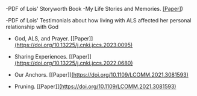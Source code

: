 -PDF of Lois' Storyworth Book
 -My Life Stories and Memories. [[Paper]](https://drive.google.com/file/d/1H9vEYw2IVeJgDaL_iM08ToczZhqoxMRj/view?usp=sharing))

-PDF of Lois' Testimonials about how living with ALS affected her personal relationship with God
- God, ALS, and Prayer. [[Paper]][(https://doi.org/10.13225/j.cnki.jccs.2023.0095)](https://drive.google.com/file/d/14ysw0MbxueCXQpGXIR_rT9BduHOk84u-/view?usp=sharing)

- Sharing Experiences. [[Paper]][(https://doi.org/10.13225/j.cnki.jccs.2022.0680)](https://drive.google.com/file/d/1av6sJ2Aw36N0gmskkAnQO4ZoMxPR78PC/view?usp=sharing)

- Our Anchors. [[Paper]][(https://doi.org/10.1109/LCOMM.2021.3081593)](https://drive.google.com/file/d/1Z9xzFO4Xj4t8fULHxhWVwRSICeatZhVR/view?usp=sharing)

- Pruning. [[Paper]][(https://doi.org/10.1109/LCOMM.2021.3081593)](https://drive.google.com/file/d/1qx6mHGedPi9YGJLtxFWA5oCUpWScgiYM/view?usp=sharing)
